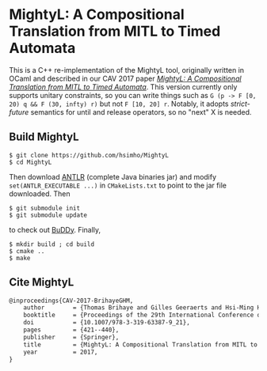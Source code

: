 # MightyL: A Compositional Translation from MITL to Timed Automata

This is a C++ re-implementation of the MightyL tool, originally written in OCaml and described in our CAV 2017 paper [*MightyL: A Compositional Translation from MITL to Timed Automata*](https://hal.science/hal-01525524). This version currently only supports unitary constraints, so you can write things such as ```G (p -> F [0, 20) q && F (30, infty) r)``` but not ```F [10, 20] r```. Notably, it adopts *strict-future* semantics for until and release operators, so no "next" X is needed.


## Build MightyL

```console
$ git clone https://github.com/hsimho/MightyL
$ cd MightyL
```
Then download [ANTLR](https://www.antlr.org/download.html) (complete Java binaries jar) and modify
```set(ANTLR_EXECUTABLE ...)``` in ```CMakeLists.txt``` to point to the jar file downloaded.
Then
```
$ git submodule init
$ git submodule update
```
to check out [BuDDy](https://github.com/jgcoded/BuDDy). Finally,
```
$ mkdir build ; cd build
$ cmake ..
$ make
```

## Cite MightyL 

```latex
@inproceedings{CAV-2017-BrihayeGHM,
	author        = {Thomas Brihaye and Gilles Geeraerts and Hsi-Ming Ho and Benjamin Monmege},
	booktitle     = {Proceedings of the 29th International Conference on Computer Aided Verification, Part I},
	doi           = {10.1007/978-3-319-63387-9_21},
	pages         = {421--440},
	publisher     = {Springer},
	title         = {MightyL: A Compositional Translation from MITL to Timed Automata},
	year          = 2017,
}
```

